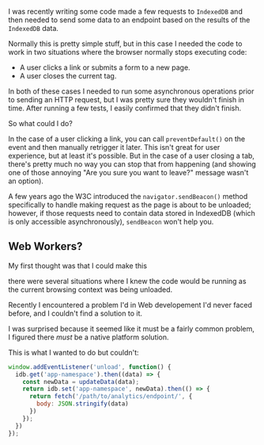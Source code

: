 I was recently writing some code made a few requests to `IndexedDB` and then needed to send some data to an endpoint based on the results of the `IndexedDB` data.

Normally this is pretty simple stuff, but in this case I needed the code to work in two situations where the browser normally stops executing code:

- A user clicks a link or submits a form to a new page.
- A user closes the current tag.

In both of these cases I needed to run some asynchronous operations prior to sending an HTTP request, but I was pretty sure they wouldn't finish in time. After running a few tests, I easily confirmed that they didn't finish.

So what could I do?

In the case of a user clicking a link, you can call `preventDefault()` on the event and then manually retrigger it later. This isn't great for user experience, but at least it's possible. But in the case of a user closing a tab, there's pretty much no way you can stop that from happening (and showing one of those annoying "Are you sure you want to leave?" message wasn't an option).

A few years ago the W3C introduced the `navigator.sendBeacon()` method specifically to handle making request as the page is about to be unloaded; however, if those requests need to contain data stored in IndexedDB (which is only accessible asynchronously), `sendBeacon` won't help you.

## Web Workers?

My first thought was that I could make this


there were several situations where I knew the code would be running as the current browsing context was being unloaded.



Recently I encountered a problem I'd in Web developement I'd never faced before, and I couldn't find a solution to it.

I was surprised because it seemed like it must be a fairly common problem, I figured there *must* be a native platform solution.


This is what I wanted to do but couldn't:

```js
window.addEventListener('unload', function() {
  idb.get('app-namespace').then((data) => {
    const newData = updateData(data);
    return idb.set('app-namespace', newData).then(() => {
      return fetch('/path/to/analytics/endpoint/', {
        body: JSON.stringify(data)
      })
    });
  })
});
```






